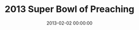 ---
layout: series
series: "2013 Super Bowl of Preaching"
permalink: "/2013-super-bowl-of-preaching/"
title: 2013 Super Bowl of Preaching
date: 2013-02-02 00:00:00
endDate: 2013-02-02 00:00:00
description: "Brian Tome and Chuck Mingo face off in the annual smackdown of preaching."
src: "http://s3.amazonaws.com/crossroads-media/images/legacy/content/SB2013-90x90.jpg"
---